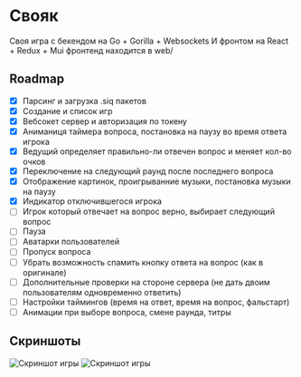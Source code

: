 # Свояк
Своя игра с бекендом на Go + Gorilla + Websockets
И фронтом на React + Redux + Mui
фронтенд находится в web/

## Roadmap
- [x] Парсинг и загрузка .siq пакетов
- [x] Создание и список игр
- [x] Вебсокет сервер и авторизация по токену
- [x] Аниманиця таймера вопроса, постановка на паузу во время ответа игрока
- [x] Ведущий определяет правильно-ли отвечен вопрос и меняет кол-во очков
- [x] Переключение на следующий раунд после последнего вопроса
- [x] Отображение картинок, проигрыванние музыки, постановка музыки на паузу
- [x] Индикатор отключившегося игрока
- [ ] Игрок который отвечает на вопрос верно, выбирает следующий вопрос
- [ ] Пауза
- [ ] Аватарки пользователей
- [ ] Пропуск вопроса
- [ ] Убрать возможность спамить кнопку ответа на вопрос (как в оригинале)
- [ ] Дополнительные проверки на стороне сервера (не дать двоим пользователям одновременно ответить)
- [ ] Настройки таймингов (время на ответ, время на вопрос, фальстарт)
- [ ] Анимации при выборе вопроса, смене раунда, титры
## Скриншоты
![Скриншот игры](https://i.imgur.com/9UEToYc.png)
![Скриншот игры](https://i.imgur.com/8uEwyBs.png)
